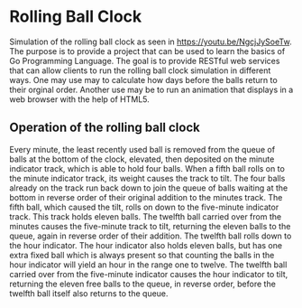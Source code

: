 # Rolling Ball Clock
Simulation of the rolling ball clock as seen in https://youtu.be/NgcjJySoeTw. The
purpose is to provide a project that can be used to learn the basics of Go Programming 
Language. The goal is to provide RESTful web services that can allow clients to run
the rolling ball clock simulation in different ways. One may use may to calculate
how days before the balls return to their orginal order. Another use may be to run
an animation that displays in a web browser with the help of HTML5.

## Operation of the rolling ball clock

Every minute, the least recently used ball is removed from the queue of balls at the bottom
of the clock, elevated, then deposited on the minute indicator track, which is able to hold
four balls. When a fifth ball rolls on to the minute indicator track, its weight causes the 
track to tilt. The four balls already on the track run back down to join the queue of balls 
waiting at the bottom in reverse order of their original addition to the minutes track. The 
fifth ball, which caused the tilt, rolls on down to the five-minute indicator track. This 
track holds eleven balls. The twelfth ball carried over from the minutes causes the five-minute 
track to tilt, returning the eleven balls to the queue, again in reverse order of their addition.
The twelfth ball rolls down to the hour indicator. The hour indicator also holds eleven balls, 
but has one extra fixed ball which is always present so that counting the balls in the hour 
indicator will yield an hour in the range one to twelve. The twelfth ball carried over from 
the five-minute indicator causes the hour indicator to tilt, returning the eleven free balls 
to the queue, in reverse order, before the twelfth ball itself also returns to the queue.

